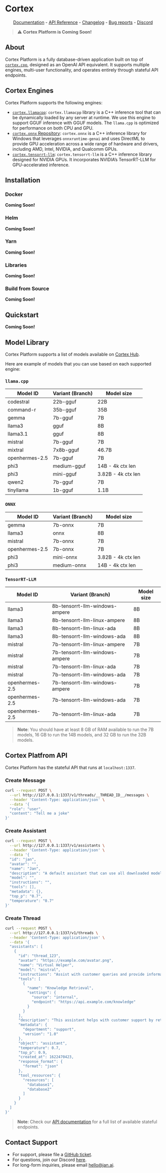 # Cortex
<!-- <p align="center">
  <img alt="cortex-cpplogo" src="https://raw.githubusercontent.com/janhq/cortex/dev/assets/cortex-banner.png">
</p> -->

<p align="center">
  <a href="https://cortex.so/docs/cortex-platform/">Documentation</a> - <a href="https://cortex.so/api-reference">API Reference</a> 
  - <a href="https://github.com/janhq/cortex.cpp/releases">Changelog</a> - <a href="https://github.com/janhq/cortex.cpp/issues">Bug reports</a> - <a href="https://discord.gg/AsJ8krTT3N">Discord</a>
</p>

> ⚠️ **Cortex Platform is Coming Soon!**

## About
Cortex Platform is a fully database-driven application built on top of [`cortex.cpp`](https://github.com/janhq/cortex.cpp), designed as an OpenAI API equivalent. It supports multiple engines, multi-user functionality, and operates entirely through stateful API endpoints.

## Cortex Engines
Cortex Platform supports the following engines:
- [`cortex.llamacpp`](https://github.com/janhq/cortex.llamacpp): `cortex.llamacpp` library is a C++ inference tool that can be dynamically loaded by any server at runtime. We use this engine to support GGUF inference with GGUF models. The `llama.cpp` is optimized for performance on both CPU and GPU.
- [`cortex.onnx` Repository](https://github.com/janhq/cortex.onnx): `cortex.onnx` is a C++ inference library for Windows that leverages `onnxruntime-genai` and uses DirectML to provide GPU acceleration across a wide range of hardware and drivers, including AMD, Intel, NVIDIA, and Qualcomm GPUs.
- [`cortex.tensorrt-llm`](https://github.com/janhq/cortex.tensorrt-llm): `cortex.tensorrt-llm` is a C++ inference library designed for NVIDIA GPUs. It incorporates NVIDIA’s TensorRT-LLM for GPU-accelerated inference.

## Installation
### Docker
**Coming Soon!**

### Helm
**Coming Soon!**

### Yarn
**Coming Soon!**

### Libraries
**Coming Soon!**

### Build from Source
**Coming Soon!**

## Quickstart
**Coming Soon!**

## Model Library
Cortex Platform supports a list of models available on [Cortex Hub](https://huggingface.co/cortexso).

Here are example of models that you can use based on each supported engine:
### `llama.cpp`
| Model ID         | Variant (Branch) | Model size        |
|------------------|------------------|-------------------|
| codestral        | 22b-gguf         | 22B               |
| command-r        | 35b-gguf         | 35B               |
| gemma            | 7b-gguf          | 7B                |
| llama3           | gguf             | 8B                |
| llama3.1         | gguf             | 8B                |
| mistral          | 7b-gguf          | 7B                |
| mixtral          | 7x8b-gguf        | 46.7B             |
| openhermes-2.5   | 7b-gguf          | 7B                |
| phi3             | medium-gguf      | 14B - 4k ctx len  |
| phi3             | mini-gguf        | 3.82B - 4k ctx len|
| qwen2            | 7b-gguf          | 7B                |
| tinyllama        | 1b-gguf          | 1.1B              |

### `ONNX`
| Model ID         | Variant (Branch) | Model size        |
|------------------|------------------|-------------------|
| gemma            | 7b-onnx          | 7B                |
| llama3           | onnx             | 8B                |
| mistral          | 7b-onnx          | 7B                |
| openhermes-2.5   | 7b-onnx          | 7B                |
| phi3             | mini-onnx        | 3.82B - 4k ctx len|
| phi3             | medium-onnx      | 14B - 4k ctx len  |

### `TensorRT-LLM`
| Model ID         | Variant (Branch)              | Model size        |
|------------------|-------------------------------|-------------------|
| llama3           | 8b-tensorrt-llm-windows-ampere | 8B                |
| llama3           | 8b-tensorrt-llm-linux-ampere   | 8B                |
| llama3           | 8b-tensorrt-llm-linux-ada      | 8B                |
| llama3           | 8b-tensorrt-llm-windows-ada    | 8B                |
| mistral          | 7b-tensorrt-llm-linux-ampere   | 7B                |
| mistral          | 7b-tensorrt-llm-windows-ampere | 7B                |
| mistral          | 7b-tensorrt-llm-linux-ada      | 7B                |
| mistral          | 7b-tensorrt-llm-windows-ada    | 7B                |
| openhermes-2.5   | 7b-tensorrt-llm-windows-ampere | 7B                |
| openhermes-2.5   | 7b-tensorrt-llm-windows-ada    | 7B                |
| openhermes-2.5   | 7b-tensorrt-llm-linux-ada      | 7B                |

> **Note**:
> You should have at least 8 GB of RAM available to run the 7B models, 16 GB to run the 14B models, and 32 GB to run the 32B models.

## Cortex Platfrom API
Cortex Platform has the stateful API that runs at `localhost:1337`.

### Create Message
```bash
curl --request POST \
  --url http://127.0.0.1:1337/v1/threads/__THREAD_ID__/messages \
  --header 'Content-Type: application/json' \
  --data '{
  "role": "user",
  "content": "Tell me a joke"
}'
```

### Create Assistant
```bash
curl --request POST \
  --url http://127.0.0.1:1337/v1/assistants \
  --header 'Content-Type: application/json' \
  --data '{
  "id": "jan",
  "avatar": "",
  "name": "Jan",
  "description": "A default assistant that can use all downloaded models",
  "model": "",
  "instructions": "",
  "tools": [],
  "metadata": {},
  "top_p": "0.7",
  "temperature": "0.7"
}'
```

### Create Thread
```bash
curl --request POST \
  --url http://127.0.0.1:1337/v1/threads \
  --header 'Content-Type: application/json' \
  --data '{
  "assistants": [
    {
      "id": "thread_123",
      "avatar": "https://example.com/avatar.png",
      "name": "Virtual Helper",
      "model": "mistral",
      "instructions": "Assist with customer queries and provide information based on the company database.",
      "tools": [
        {
          "name": "Knowledge Retrieval",
          "settings": {
            "source": "internal",
            "endpoint": "https://api.example.com/knowledge"
          }
        }
      ],
      "description": "This assistant helps with customer support by retrieving relevant information.",
      "metadata": {
        "department": "support",
        "version": "1.0"
      },
      "object": "assistant",
      "temperature": 0.7,
      "top_p": 0.9,
      "created_at": 1622470423,
      "response_format": {
        "format": "json"
      },
      "tool_resources": {
        "resources": [
          "database1",
          "database2"
        ]
      }
    }
  ]
}'
```

> **Note**: Check our [API documentation](https://cortex.so/api-reference) for a full list of available stateful endpoints.

## Contact Support
- For support, please file a [GitHub ticket](https://github.com/janhq/cortex/issues/new/choose).
- For questions, join our Discord [here](https://discord.gg/FTk2MvZwJH).
- For long-form inquiries, please email [hello@jan.ai](mailto:hello@jan.ai).


